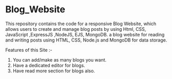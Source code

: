 # Blog_Website

This repository contains the code for a responsive Blog Website, which allows users to create and manage blog posts by using Html, CSS, JavaScript ,ExpressJS ,NodeJS, EJS, MongoDB.
a blog website for reading and writing posts using HTML, CSS, Node.js and MongoDB for data storage.

Features of this Site :-
1. You can add/make as many blogs you want.
2. Have a dedicated editor for blogs.
3. Have read more section for blogs also.



